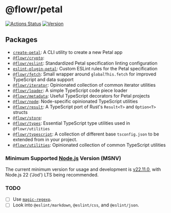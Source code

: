 # @flowr/petal

[![Actions Status](https://github.com/pulseflow/petal/workflows/Tests/badge.svg)](https://github.com/pulseflow/petal/actions)
[![Version](https://img.shields.io/npm/v/@flowr/utilities.svg)](https://www.npmjs.com/package/@flowr/utilities)

## Packages

- [`create-petal`](./packages/create-petal): A CLI utility to create a new Petal app
- [`@flowr/crypto`](./packages/crypto):
- [`@flowr/eslint`](./packages/eslint): Standardized Petal specification linting configuration
- [`eslint-plugin-petal`](./packages/eslint-plugin): Custom ESLint rules for the Petal specification
- [`@flowr/fetch`](./packages/fetch): Small wrapper around `globalThis.fetch` for improved TypeScript and data support
- [`@flowr/iterator`](./packages/iterator): Opinionated collection of common iterator utilities
- [`@flowr/loader`](./packages/loader): A simple TypeScript code piece loader
- [`@flowr/metadata`](./packages/metadata): Useful TypeScript decorators for Petal projects
- [`@flowr/node`](./packages/node): Node-specific opinionated TypeScript utilities
- [`@flowr/result`](./packages/result): A TypeScript port of Rust's `Result<T>` and `Option<T>` structs
- [`@flowr/store`](./packages/store): <TODO>
- [`@flowr/types`](./packages/types): Essential TypeScript type utilities used in `@flowr/utilities`
- [`@flowr/typescript`](./packages/typescript): A collection of different base `tsconfig.json` to be extended from in your project.
- [`@flowr/utilities`](./packages/utilities): Opinionated collection of common TypeScript utilities

### Minimum Supported [Node.js](https://nodejs.org/) Version (MSNV)

The current minimum version for usage and development is [v22.11.0](https://github.com/nodejs/node/releases/tag/v22.11.0), with Node.js 22 ('Jod') LTS being recommended.

### TODO

- [ ] Use [`magic-regexp`](https://regexp.dev).
- [ ] Look into `@eslint/markdown`, `@eslint/css`, and `@eslint/json`.
